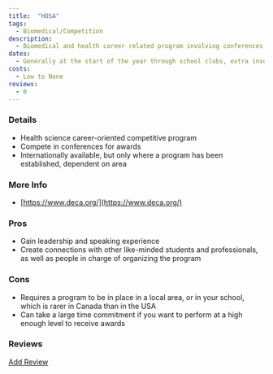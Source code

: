 ```yaml
---
title:  "HOSA"
tags: 
  - Biomedical/Competition
description:
  - Biomedical and health career related program involving conferences and competitions
dates:
  - Generally at the start of the year through school clubs, extra involvment outside of school
costs:
  - Low to None
reviews:
  - 0
---
```


### Details
- Health science career-oriented competitive program
- Compete in conferences for awards
- Internationally available, but only where a program has been established, dependent on area

### More Info
- [https://www.deca.org/](https://www.deca.org/)

### Pros
- Gain leadership and speaking experience
- Create connections with other like-minded students and professionals, as well as people in charge of organizing the program

### Cons
- Requires a program to be in place in a local area, or in your school, which is rarer in Canada than in the USA
- Can take a large time commitment if you want to perform at a high enough level to receive awards

### Reviews
<div markdown="0"><a href="{{site.baseurl}}/contact" class="btn">Add Review</a></div>